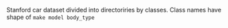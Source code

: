 Stanford car dataset divided into directoriries by classes. Class names have shape of `make model body_type`
